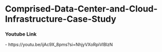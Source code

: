 
<h1>Comprised-Data-Center-and-Cloud-Infrastructure-Case-Study</h1>
<h3>Youtube Link</h3> - https://youtu.be/ijAc9X_8pms?si=NhjyVXoRpiVlBlzN
